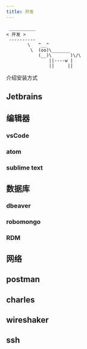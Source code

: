 ```yaml
---
title: 开发
---
```




```:no-line-numbers
 __________
< 开发 >
 ----------
        \   ^__^
         \  (oo)\_______
            (__)\       )\/\
                ||----w |
                ||     ||
```



介绍安装方式

## Jetbrains

## 编辑器

### vsCode

### atom

### sublime text

## 数据库

### dbeaver

### robomongo

### RDM

## 网络

## postman

## charles

## wireshaker

## ssh
